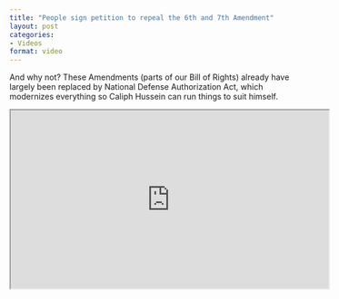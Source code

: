 ```yaml
---
title: "People sign petition to repeal the 6th and 7th Amendment"
layout: post
categories:
- Videos
format: video
---
```


And why not? These Amendments (parts of our Bill of Rights) already have largely been replaced by National Defense Authorization Act, which modernizes everything so Caliph Hussein can run things to suit himself.

<iframe width="560" height="315" src="https://www.youtube.com/embed/ApskzEmCX9I?si=QSzDmk0_h41V9oUc" title="People sign petition to repeal the 6th and 7th Amendment" allow="accelerometer; autoplay; clipboard-write; encrypted-media; gyroscope; picture-in-picture; web-share" referrerpolicy="strict-origin-when-cross-origin" allowfullscreen></iframe>
